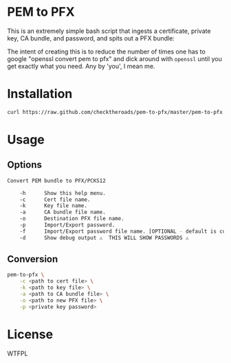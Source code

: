 # PEM to PFX
This is an extremely simple bash script that ingests a certificate, private key, CA bundle, and password, and spits out a PFX bundle:

The intent of creating this is to reduce the number of times one has to google "openssl convert pem to pfx" and dick around with `openssl` until you get exactly what you need. Any by 'you', I mean me.

# Installation

```bash
curl https://raw.github.com/checktheroads/pem-to-pfx/master/pem-to-pfx.sh | bash
```

# Usage

## Options
```bash
Convert PEM bundle to PFX/PCKS12

    -h      Show this help menu.
    -c      Cert file name.
    -k      Key file name.
    -a      CA bundle file name.
    -o      Destination PFX file name.
    -p      Import/Export password.
    -f      Import/Export password file name. [OPTIONAL - default is current working directory]
    -d      Show debug output ⚠️  THIS WILL SHOW PASSWORDS ⚠️

```

## Conversion

```bash
pem-to-pfx \
    -c <path to cert file> \
    -k <path to key file> \
    -a <path to CA bundle file> \
    -o <path to new PFX file> \
    -p <private key password>
```

# License
<a href="http://www.wtfpl.net/"><img
       src="http://www.wtfpl.net/wp-content/uploads/2012/12/wtfpl-badge-4.png"
       width="80" height="15" alt="WTFPL" /></a>
